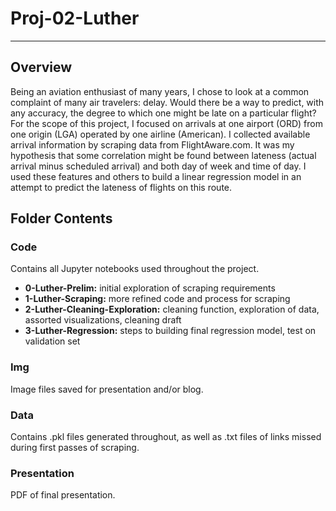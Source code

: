 # Proj-02-Luther

---

## Overview
Being an aviation enthusiast of many years, I chose to look at a common complaint of many air travelers: delay. Would there be a way to predict, with any accuracy, the degree to which one might be late on a particular flight? For the scope of this project, I focused on arrivals at one airport (ORD) from one origin (LGA) operated by one airline (American). I collected available arrival information by scraping data from FlightAware.com. It was my hypothesis that some correlation might be found between lateness (actual arrival minus scheduled arrival) and both day of week and time of day. I used these features and others to build a linear regression model in an attempt to predict the lateness of flights on this route.

## Folder Contents

### Code

Contains all Jupyter notebooks used throughout the project. 
* **0-Luther-Prelim:** initial exploration of scraping requirements
* **1-Luther-Scraping:** more refined code and process for scraping
* **2-Luther-Cleaning-Exploration:** cleaning function, exploration of data, assorted visualizations, cleaning draft
* **3-Luther-Regression:** steps to building final regression model, test on validation set

### Img

Image files saved for presentation and/or blog.

### Data

Contains .pkl files generated throughout, as well as .txt files of links missed during first passes of scraping.

### Presentation

PDF of final presentation.
